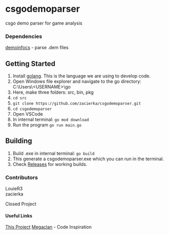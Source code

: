 # csgodemoparser
csgo demo parser for game analysis

### Dependencies
[demoinfocs](https://github.com/markus-wa/demoinfocs-golang) - parse .dem files

## Getting Started
1. Install [golang](https://golang.org/). This is the language we are using to develop code.
2. Open Windows file explorer and navigate to the go directory: <br>
C:\Users\\\<USERNAME\>\go
3. Here, make three folders: src, bin, pkg
4. ```cd src```
5. ```git clone https://github.com/zacierka/csgodemoparser.git```
6. ```cd csgodemoparser```
7. Open VSCode
8. In internal terminal: ```go mod download```
9. Run the program ```go run main.go```


## Building
1. Build .exe in internal terminal: ```go build```
2. This generate a csgodemoparser.exe which you can run in the terminal.
3. Check [Releases](https://github.com/zacierka/csgodemoparser/releases) for working builds.

### Contributors
LouieR3 <br>
zacierka <br>

Closed Project
#### Useful Links
[This Project](https://github.com/zacierka/csgodemoparser)
[Megaclan](https://github.com/megaclan3000/megaclan3000) - Code Inspiration